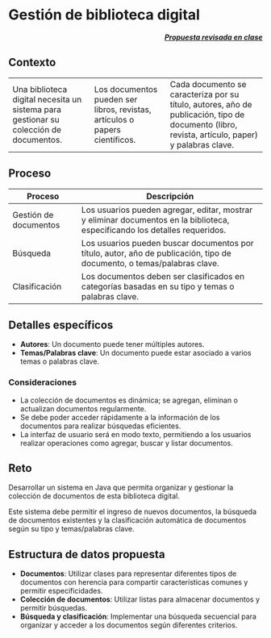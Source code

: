 # Gestión de biblioteca digital

<div align=right>

***[Propuesta revisada en clase](https://github.com/mmasias/BiblioEDA/tree/main/src/v003)***

</div>

## Contexto

||||
|-|-|-|
|Una biblioteca digital necesita un sistema para gestionar su colección de documentos.|Los documentos pueden ser libros, revistas, artículos o papers científicos.|Cada documento se caracteriza por su título, autores, año de publicación, tipo de documento (libro, revista, artículo, paper) y  palabras clave.|

## Proceso

|Proceso|Descripción|
|-|-|
Gestión de documentos|Los usuarios pueden agregar, editar, mostrar y eliminar documentos en la biblioteca, especificando los detalles requeridos.
Búsqueda|Los usuarios pueden buscar documentos por título, autor, año de publicación, tipo de documento, o temas/palabras clave.
Clasificación|Los documentos deben ser clasificados en categorías basadas en su tipo y temas o palabras clave.

## Detalles específicos

- **Autores**: Un documento puede tener múltiples autores.
- **Temas/Palabras clave**: Un documento puede estar asociado a varios temas o palabras clave.

### Consideraciones

- La colección de documentos es dinámica; se agregan, eliminan o actualizan documentos regularmente.
- Se debe poder acceder rápidamente a la información de los documentos para realizar búsquedas eficientes.
- La interfaz de usuario será en modo texto, permitiendo a los usuarios realizar operaciones como agregar, buscar y listar documentos.

## Reto

Desarrollar un sistema en Java que permita organizar y gestionar la colección de documentos de esta biblioteca digital.

Este sistema debe permitir el ingreso de nuevos documentos, la búsqueda de documentos existentes y la clasificación automática de documentos según su tipo y temas/palabras clave.

## Estructura de datos propuesta

- **Documentos**: Utilizar clases para representar diferentes tipos de documentos con herencia para compartir características comunes y permitir especificidades.
- **Colección de documentos**: Utilizar listas para almacenar documentos y permitir búsquedas.
- **Búsqueda y clasificación**: Implementar una búsqueda secuencial para organizar y acceder a los documentos según diferentes criterios.
